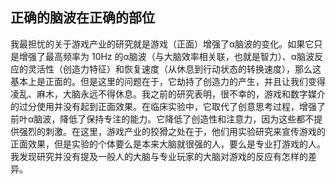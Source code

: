 ## 正确的脑波在正确的部位

我最担忧的关于游戏产业的研究就是游戏（正面）增强了α脑波的变化。如果它只是增强了最高频率为 10Hz 的α脑波（与大脑效率相关联，也就是智力）、α脑波反应的灵活性（创造力特征）和恢复速度（从休息到行动状态的转换速度），那么这基本上是正面的。但是这里的问题在于，它劫持了创造力的产生，并且让我们变得凌乱、麻木，大脑永远不得休息。我之前的研究表明，很不幸的，游戏和数字媒介的过分使用并没有起到正面效果。在临床实验中，它取代了创意思考过程，增强了前叶α脑波，降低了保持专注的能力。它降低了创造性和注意力，因为这些都不提供强烈的刺激。在这里，游戏产业的狡猾之处在于，他们用实验研究来宣传游戏的正面效果，但是实验的个体要么是本来大脑就很强的人，要么是专业打游戏的人。我发现研究并没有提及一般人的大脑与专业玩家的大脑对游戏的反应有怎样的差异。